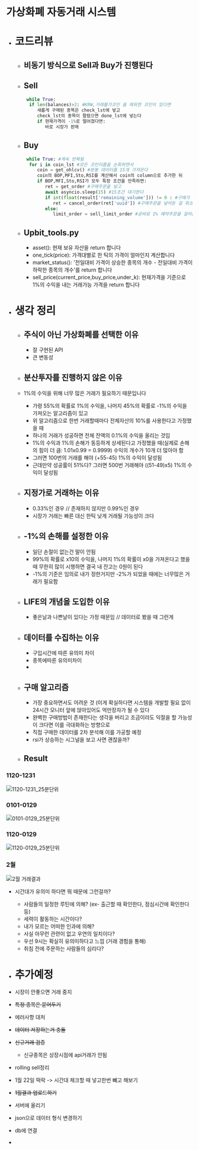 # 가상화폐 자동거래 시스템
* # 코드리뷰
  * ## 비동기 방식으로 Sell과 Buy가 진행된다

  * ## Sell
    ```python
     while True:
      if len(balances)>2: #KRW,거래불가코인 을 제외한 코인이 있다면
         새롭게 구매된 종목은 check_lst에 넣고
         check_lst의 종목이 팔렸으면 done_lst에 넣는다
         if 현재가격이 -1%로 떨어졌다면:
            바로 시장가 판매
    ```


  * ## Buy
    ```python
     while True: #계속 반복됨
      for i in coin_lst #모든 코인이름을 순회하면서
         coin = get_ohlcv() #분봉 데이터를 15개 가져온다
         coin의 BOP,MFI,Sto,RSI를 계산해서 coin의 column으로 추가한 뒤
         if BOP,MFI,Sto,RSI가 모두 특정 조건을 만족하면:
            ret = get_order #구매주문을 넣고
            await asyncio.sleep(15) #15초간 대기한다
            if int(float(result['remaining_volume'])) != 0 : #구매가 진행되지 않았으면
               ret = cancel_order(ret['uuid']) #구매주문을 넣어둔 걸 취소한다
            else:
               limit_order = sell_limit_order #곧바로 1% 예약주문을 걸어둠
    ```   

   * ## Upbit_tools.py
     * asset(): 현재 보유 자산을 return 합니다
     * one_tick(price): 가격대별로 한 틱의 가격이 얼마인지 계산합니다
     * market_status(): '전일대비 가격이 상승한 종목의 개수 - 전일대비 가격이 하락한 종목의 개수'를 return 합니다 
     * sell_price(current_price,buy_price,under_k): 현재가격을 기준으로 1%의 수익을 내는 거래가능 가격을 return 합니다

* # 생각 정리
  * ## 주식이 아닌 가상화폐를 선택한 이유 
     * 잘 구현된 API 
     * 큰 변동성

  * ## 분산투자를 진행하지 않은 이유
   * 1%의 수익을 위해 너무 많은 거래가 필요하기 때문입니다
     * 가령 55%의 확률로 1%의 수익을, 나머지 45%의 확률로 -1%의 수익을 가져오는 알고리즘이 있고
     * 위 알고리즘으로 한번 거래할때마다 전체자산의 10%를 사용한다고 가정했을 때
     * 하나의 거래가 성공하면 전체 잔액의 0.1%의 수익을 올리는 것임
     * 1%의 수익과 1%의 손해가 동등하게 상세된다고 가정했을 때(실제로 손해의 힘이 더 큼: 1.01x0.99 = 0.9999) 수익의 개수가 10개 더 많아야 함
     * 그러면 100번의 거래를 해야 (+55-45) 1%의 수익이 달성됨
     * 근데만약 성공률이 51%다? 그러면 500번 거래해야 ((51-49)x5) 1%의 수익이 달성됨


  * ## 지정가로 거래하는 이유
     * 0.33%인 경우 // 존재하지 않지만 0.99%인 경우
     * 시장가 거래는 빠른 대신 한틱 낮게 거래될 가능성이 크다

  * ## -1%의 손해를 설정한 이유
     * 일단 손절이 없는건 말이 안됨
     * 99%의 확률로 x10의 수익을, 나머지 1%의 확률이 x0을 가져온다고 했을 때 무한히 많이 시행하면 결국 내 잔고는 0원이 된다
     * -1%의 기준은 임의로 내가 정한거지만 -2%가 되었을 때에는 너무많은 거래가 필요함

  * ## LIFE의 개념을 도입한 이유
    * 좋은날과 나쁜날이 있다는 가정 때문임 // 데이터로 봤을 때 그런게 

  * ## 데이터를 수집하는 이유
    * 구입시간에 따른 유의미 차이
    * 종목에따른 유의미차이
    * 
  * ## 구매 알고리즘
    * 가장 중요하면서도 어려운 것 (이게 확실하다면 시스템을 개발할 필요 없이 24시간 모니터 앞에 앉아있어도 억만장자가 될 수 있다
    * 완벽한 구매방법이 존재한다는 생각을 버리고 조금이라도 익절을 할 가능성이 크다면 이를 극대화하는 방향으로
    * 직접 구매한 데이터를 2차 분석해 이를 가공할 예정
    * rsi가 상승하는 시그널을 보고 사면 괜찮을까?



  * ## Result
### 1120-1231
![1120-1231_25분단위](https://user-images.githubusercontent.com/25142537/151659656-bb496572-08c6-4186-a013-bf660435dc5e.png)

### 0101-0129
![0101-0129_25분단위](https://user-images.githubusercontent.com/25142537/151659658-c31c9607-04ed-43e8-b4a1-fac63c563500.png)

### 1120-0129
![1120-0129_25분단위](https://user-images.githubusercontent.com/25142537/151659666-893a0690-083b-487f-b72b-5e7ea7881f87.png)

### 2월
![2월 거래결과](https://user-images.githubusercontent.com/25142537/156164472-420a9f59-81ea-4055-a1ec-2ca13c386b88.png)


   * 시간대가 유의미 하다면 뭐 때문에 그런걸까?
     * 사람들의 일정한 루틴에 의해? (ex- 출근할 때 확인한다, 점심시간에 확인한다 등)
     * 세력이 활동하는 시간이다?
     * 내가 모르는 어떠한 인과에 의해?
     * 사실 아무런 관련이 없고 우연의 일치이다?
     * 우선 9시는 확실히 유의미하다고 느낌 (거래 경험을 통해)
     * 취침 전에 주문하는 사람들의 심리다?

* # 추가예정

* 시장이 안좋으면 거래 중지
* ~~특정 종목은 묻어두기~~
* 에러사항 대처
* ~~데이터 저장하는거 충돌~~
* ~~신규거래 검증~~
  * 신규종목은 상장시점에 api거래가 안됨
* rolling sell정리
* 1월 22일 떡락 -> 시간대 체크할 때 넣고한번 뺴고 해보기
* ~~1월결과 업로드하기~~

* 서버에 올리기
* json으로 데이터 형식 변경하기
* db에 연결
* 


